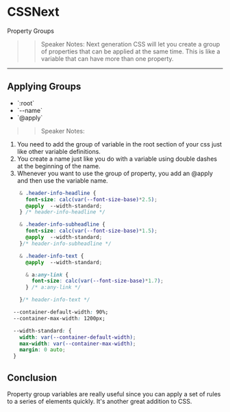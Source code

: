 <!-- .slide: data-state="title" -->
# CSSNext
Property Groups
>>Speaker Notes:
Next generation CSS will let you create a group of properties that can be applied at the same time. This is like a variable that can have more than one property.

---

## Applying Groups

<ul>
	<li class="fragment">`:root`</li>
	<li class="fragment">`--name`</li>
	<li class="fragment">`@apply`</li>
</ul>

>> Speaker Notes:
1. You need to add the group of variable in the root section of your css just like other variable definitions.
2. You create a name just like you do with a variable using double dashes at the beginning of the name.
3. Whenever you want to use the group of property, you add an @apply and then use the variable name.

```_header.css
    & .header-info-headline {
      font-size: calc(var(--font-size-base)*2.5);
      @apply  --width-standard;
    } /* header-info-headline */

    & .header-info-subheadline {
      font-size: calc(var(--font-size-base)*1.5);
      @apply  --width-standard;
    }/* header-info-subheadline */

    & .header-info-text {
      @apply  --width-standard;

      & a:any-link {
        font-size: calc(var(--font-size-base)*1.7);
      } /* a:any-link */

    }/* header-info-text */
```

```variables.css
  --container-default-width: 90%;
  --container-max-width: 1200px;

  --width-standard: {
    width: var(--container-default-width);
    max-width: var(--container-max-width);
    margin: 0 auto;
  }
```

## Conclusion
Property group variables are really useful since you can apply a set of rules to a series of elements quickly. It's another great addition to CSS.